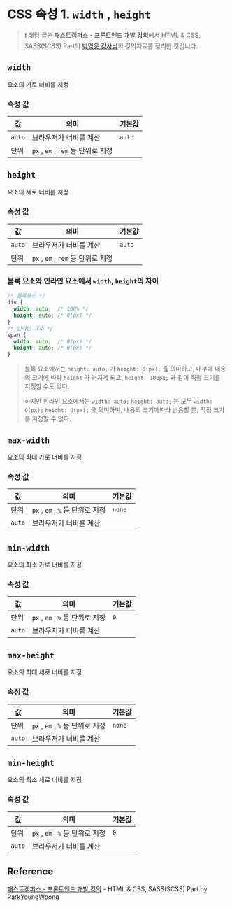 # CSS 속성 1. `width` , `height`

> ❗️ 해당 글은 [패스트캠퍼스 - 프론트엔드 개발 강의](https://www.fastcampus.co.kr/dev_online_react/)에서 HTML & CSS, SASS(SCSS) Part의 [박영웅 강사님](https://github.com/ParkYoungWoong)의 강의자료를 정리한 것입니다. 

## `width`

요소의 가로 너비를 지정

### 속성 값

| 값     | 의미                               | 기본값 |
| ------ | ---------------------------------- | ------ |
| `auto` | 브라우저가 너비를 계산             | `auto` |
| 단위   | `px` , `em` , `rem` 등 단위로 지정 |        |

## `height`

요소의 세로 너비를 지정

### 속성 값

| 값     | 의미                               | 기본값 |
| ------ | ---------------------------------- | ------ |
| `auto` | 브라우저가 너비를 계산             | `auto` |
| 단위   | `px` , `em` , `rem` 등 단위로 지정 |        |



### 블록 요소와 인라인 요소에서 `width`, `height`의 차이

```css
/* 블록요소 */
div {
  width: auto;	/* 100% */
  height: auto;	/* 0(px) */
}
/* 인라인 요소 */
span {
  width: auto;	/* 0(px) */
  height: auto; /* 0(px) */
}
```

> 블록 요소에서는 `height: auto;` 가 `height: 0(px);` 을 의미하고, 내부에 내용의 크기에 따라 `height` 가 커지게 되고,  `height: 100px;` 과 같이 직접 크기를 지정할 수도 있다.
>
> 하지만 인라인 요소에서는 `width: auto;` `height: auto;` 는 모두 `width: 0(px);` `height: 0(px);` 을 의미하며, 내용의 크기에따라 반응할 뿐, 직접 크기를 지정할 수 없다.



## `max-width`

요소의 최대 가로 너비를 지정

### 속성 값

| 값     | 의미                             | 기본값 |
| ------ | -------------------------------- | ------ |
| 단위   | `px` , `em` , `%` 등 단위로 지정 | `none` |
| `auto` | 브라우저가 너비를 계산           |        |

## `min-width`

요소의 최소 가로 너비를 지정

### 속성 값

| 값     | 의미                             | 기본값 |
| ------ | -------------------------------- | ------ |
| 단위   | `px` , `em` , `%` 등 단위로 지정 | `0`    |
| `auto` | 브라우저가 너비를 계산           |        |

## `max-height`

요소의 최대 세로 너비를 지정

### 속성 값

| 값     | 의미                             | 기본값 |
| ------ | -------------------------------- | ------ |
| 단위   | `px` , `em` , `%` 등 단위로 지정 | `none` |
| `auto` | 브라우저가 너비를 계산           |        |

## `min-height`

요소의 최소 세로 너비를 지정

### 속성 값

| 값     | 의미                             | 기본값 |
| ------ | -------------------------------- | ------ |
| 단위   | `px` , `em` , `%` 등 단위로 지정 | `0`    |
| `auto` | 브라우저가 너비를 계산           |        |

## Reference

[패스트캠퍼스 - 프론트엔드 개발 강의](https://www.fastcampus.co.kr/dev_online_react/) - HTML & CSS, SASS(SCSS) Part by [ParkYoungWoong](https://github.com/ParkYoungWoong)
